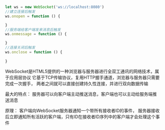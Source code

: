 

```js
let ws = new WebSocket('ws://localhost:8080')
//建立连接后触发
ws.onopen = function () {

}
//服务端给客户端发来消息后触发
ws.onmessage = function () {

}
//连接关闭后触发
ws.onclose = function () {
    
}
```

WebSocket是HTML5提供的一种浏览器与服务器进行全双工通讯的网络技术，属于应用层协议
它基于TCP传输协议，复用HTTP握手通道，浏览器与服务器只需要完成一次握手，
两者之间就可以直接创建持久性连接，并进行双向数据传输

最大的特点：
服务器可以向客户端主动推送消息，客户端也可以主动给服务端推送消息

原理：
客户端向WebSocket服务器通知一个带所有接收者ID的事件，
服务器接收后立即通知所有活跃的客户端，只有ID在接收者ID序列中的客户端才会处理这个事件
